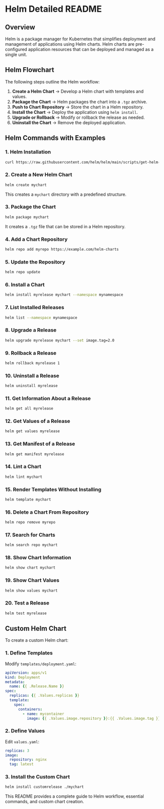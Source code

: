 # Helm Detailed README

## Overview
Helm is a package manager for Kubernetes that simplifies deployment and management of applications using Helm charts. Helm charts are pre-configured application resources that can be deployed and managed as a single unit.

## Helm Flowchart
The following steps outline the Helm workflow:

1. **Create a Helm Chart** → Develop a Helm chart with templates and values.
2. **Package the Chart** → Helm packages the chart into a `.tgz` archive.
3. **Push to Chart Repository** → Store the chart in a Helm repository.
4. **Install the Chart** → Deploy the application using `helm install`.
5. **Upgrade or Rollback** → Modify or rollback the release as needed.
6. **Uninstall the Chart** → Remove the deployed application.

## Helm Commands with Examples

### 1. Helm Installation
```sh
curl https://raw.githubusercontent.com/helm/helm/main/scripts/get-helm-3 | bash
```

### 2. Create a New Helm Chart
```sh
helm create mychart
```
This creates a `mychart` directory with a predefined structure.

### 3. Package the Chart
```sh
helm package mychart
```
It creates a `.tgz` file that can be stored in a Helm repository.

### 4. Add a Chart Repository
```sh
helm repo add myrepo https://example.com/helm-charts
```

### 5. Update the Repository
```sh
helm repo update
```

### 6. Install a Chart
```sh
helm install myrelease mychart --namespace mynamespace
```

### 7. List Installed Releases
```sh
helm list --namespace mynamespace
```

### 8. Upgrade a Release
```sh
helm upgrade myrelease mychart --set image.tag=2.0
```

### 9. Rollback a Release
```sh
helm rollback myrelease 1
```

### 10. Uninstall a Release
```sh
helm uninstall myrelease
```

### 11. Get Information About a Release
```sh
helm get all myrelease
```

### 12. Get Values of a Release
```sh
helm get values myrelease
```

### 13. Get Manifest of a Release
```sh
helm get manifest myrelease
```

### 14. Lint a Chart
```sh
helm lint mychart
```

### 15. Render Templates Without Installing
```sh
helm template mychart
```

### 16. Delete a Chart From Repository
```sh
helm repo remove myrepo
```

### 17. Search for Charts
```sh
helm search repo mychart
```

### 18. Show Chart Information
```sh
helm show chart mychart
```

### 19. Show Chart Values
```sh
helm show values mychart
```

### 20. Test a Release
```sh
helm test myrelease
```

## Custom Helm Chart
To create a custom Helm chart:

### 1. Define Templates
Modify `templates/deployment.yaml`:
```yaml
apiVersion: apps/v1
kind: Deployment
metadata:
  name: {{ .Release.Name }}
spec:
  replicas: {{ .Values.replicas }}
  template:
    spec:
      containers:
        - name: mycontainer
          image: {{ .Values.image.repository }}:{{ .Values.image.tag }}
```

### 2. Define Values
Edit `values.yaml`:
```yaml
replicas: 3
image:
  repository: nginx
  tag: latest
```

### 3. Install the Custom Chart
```sh
helm install customrelease ./mychart
```

This README provides a complete guide to Helm workflow, essential commands, and custom chart creation.


